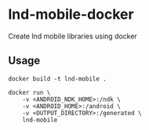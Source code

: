 # lnd-mobile-docker
Create lnd mobile libraries using docker

## Usage
`docker build -t lnd-mobile .`

```
docker run \
	-v <ANDROID_NDK_HOME>:/ndk \
	-v <ANDROID_HOME>:/android \
	-v <OUTPUT_DIRECTORY>:/generated \
	lnd-mobile
```
